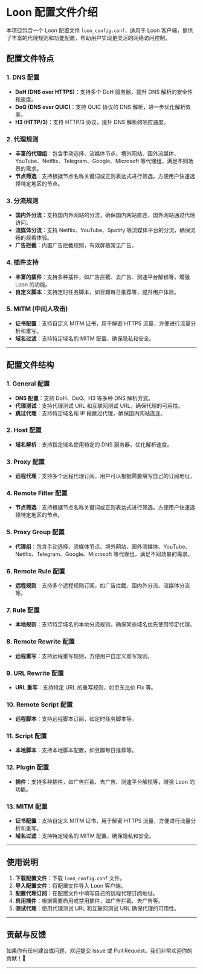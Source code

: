 
# Loon 配置文件介绍

本项目包含一个 Loon 配置文件 `loon_config.conf`，适用于 Loon 客户端，提供了丰富的代理规则和功能配置，帮助用户实现更灵活的网络访问控制。

## 配置文件特点

### 1. **DNS 配置**
- **DoH (DNS over HTTPS)**：支持多个 DoH 服务器，提升 DNS 解析的安全性和速度。
- **DoQ (DNS over QUIC)**：支持 QUIC 协议的 DNS 解析，进一步优化解析效率。
- **H3 (HTTP/3)**：支持 HTTP/3 协议，提升 DNS 解析的响应速度。

### 2. **代理规则**
- **丰富的代理组**：包含手动选择、流媒体节点、境外网站、国外流媒体、YouTube、Netflix、Telegram、Google、Microsoft 等代理组，满足不同场景的需求。
- **节点筛选**：支持根据节点名称关键词或正则表达式进行筛选，方便用户快速选择特定地区的节点。

### 3. **分流规则**
- **国内外分流**：支持国内外网站的分流，确保国内网站直连，国外网站通过代理访问。
- **流媒体分流**：支持 Netflix、YouTube、Spotify 等流媒体平台的分流，确保流畅的观看体验。
- **广告拦截**：内置广告拦截规则，有效屏蔽常见广告。

### 4. **插件支持**
- **丰富的插件**：支持多种插件，如广告拦截、去广告、测速平台解锁等，增强 Loon 的功能。
- **自定义脚本**：支持定时任务脚本，如豆瓣每日推荐等，提升用户体验。

### 5. **MITM (中间人攻击)**
- **证书配置**：支持自定义 MITM 证书，用于解密 HTTPS 流量，方便进行流量分析和重写。
- **域名过滤**：支持特定域名的 MITM 配置，确保隐私和安全。

---

## 配置文件结构

### 1. **General 配置**
- **DNS 配置**：支持 DoH、DoQ、H3 等多种 DNS 解析方式。
- **代理测试**：支持代理测试 URL 和互联网测试 URL，确保代理的可用性。
- **跳过代理**：支持特定域名和 IP 段跳过代理，确保国内网站直连。

### 2. **Host 配置**
- **域名解析**：支持指定域名使用特定的 DNS 服务器，优化解析速度。

### 3. **Proxy 配置**
- **远程代理**：支持多个远程代理订阅，用户可以根据需要填写自己的订阅地址。

### 4. **Remote Filter 配置**
- **节点筛选**：支持根据节点名称关键词或正则表达式进行筛选，方便用户快速选择特定地区的节点。

### 5. **Proxy Group 配置**
- **代理组**：包含手动选择、流媒体节点、境外网站、国外流媒体、YouTube、Netflix、Telegram、Google、Microsoft 等代理组，满足不同场景的需求。

### 6. **Remote Rule 配置**
- **远程规则**：支持多个远程规则订阅，如广告拦截、国内外分流、流媒体分流等。

### 7. **Rule 配置**
- **本地规则**：支持特定域名的本地分流规则，确保某些域名优先使用特定代理。

### 8. **Remote Rewrite 配置**
- **远程重写**：支持远程重写规则，方便用户自定义重写规则。

### 9. **URL Rewrite 配置**
- **URL 重写**：支持特定 URL 的重写规则，如京东比价 Fix 等。

### 10. **Remote Script 配置**
- **远程脚本**：支持远程脚本订阅，如定时任务脚本等。

### 11. **Script 配置**
- **本地脚本**：支持本地脚本配置，如豆瓣每日推荐等。

### 12. **Plugin 配置**
- **插件**：支持多种插件，如广告拦截、去广告、测速平台解锁等，增强 Loon 的功能。

### 13. **MITM 配置**
- **证书配置**：支持自定义 MITM 证书，用于解密 HTTPS 流量，方便进行流量分析和重写。
- **域名过滤**：支持特定域名的 MITM 配置，确保隐私和安全。

---

## 使用说明

1. **下载配置文件**：下载 `loon_config.conf` 文件。
2. **导入配置文件**：将配置文件导入 Loon 客户端。
3. **配置代理订阅**：在配置文件中填写自己的远程代理订阅地址。
4. **启用插件**：根据需要启用或禁用插件，如广告拦截、去广告等。
5. **测试代理**：使用代理测试 URL 和互联网测试 URL 确保代理的可用性。

---

## 贡献与反馈

如果你有任何建议或问题，欢迎提交 Issue 或 Pull Request。我们非常欢迎你的贡献！🚀

---
